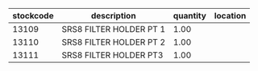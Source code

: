 |stockcode|description|quantity|location|
|---------|-----------|--------|--------|
|13109|SRS8 FILTER HOLDER PT 1|1.00||
|13110|SRS8 FILTER HOLDER PT 2|1.00||
|13111|SRS8 FILTER HOLDER PT3|1.00||
